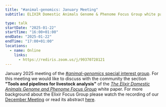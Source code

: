 ```yaml
---
title: "#animal-genomics: January Meeting"
subtitle: ELIXIR Domestic Animals Genome & Phenome Focus Group white paper section round table

type: talk
startDate: "2025-01-22"
startTime: "16:00+01:00"
endDate: "2025-01-22"
endTime: "17:00+01:00"
locations:
  - name: Online
    links:
      - https://rediris.zoom.us/j/99370728121
---
```


January 2025 meeting of the [_#animal-genomics_ special interest group](/special-interest-groups/animal-genomics).
For this meeting we would like to discuss with the community the section **"Tools and pipelines for livestock analysis"** of the [_The Elixir Domestic Animals Genome and Phenome Focus Group_](elixir-europe.org/focus-groups/domestic-animals-genome-phenome) white paper.
For more background about the Elixir Focus Group please watch the recording of our [December Meeting](https://youtu.be/rpHk948ObZg) or read
its abstract [here](/events/2024/SIG_animalgenomics_Dec).
